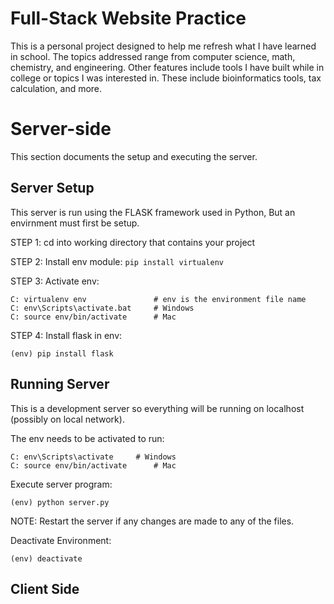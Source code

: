 # Full-Stack Website Practice

This is a personal project designed to help me refresh what I have learned in school. The topics addressed range from computer science, math, chemistry, and engineering. Other features include tools I have built while in college or topics I was interested in. These include bioinformatics tools, tax calculation, and more.

# Server-side

This section documents the setup and executing the server.

## Server Setup

This server is run using the FLASK framework used in Python, But an envirnment must first be setup.

STEP 1: cd into working directory that contains your project  

STEP 2: Install env module: `pip install virtualenv`  

STEP 3: Activate env:  
```
C: virtualenv env               # env is the environment file name
C: env\Scripts\activate.bat     # Windows
C: source env/bin/activate      # Mac
```  

STEP 4: Install flask in env:  
```
(env) pip install flask
```  


## Running Server

This is a development server so everything will be running on localhost (possibly on local network).

The env needs to be activated to run:  
```
C: env\Scripts\activate     # Windows
C: source env/bin/activate      # Mac
```

Execute server program:  
```
(env) python server.py
```

NOTE: Restart the server if any changes are made to any of the files.

Deactivate Environment:  
```
(env) deactivate
```


## Client Side